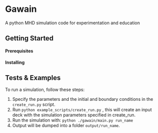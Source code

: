 # Gawain

A python MHD simulation code for experimentation and education

## Getting Started

#### Prerequisites

#### Installing

## Tests & Examples

To run a simulation, follow these steps:

1. Specify the parameters and the initial and boundary conditions in the `create_run.py` script.
2. Run `python example_scripts/create_run.py` , this will create an input deck with the simulation parameters specified in create_run.
3. Run the simulation with: `python ./gawain/main.py run_name` 
4. Output will be dumped into a folder  `output/run_name`. 